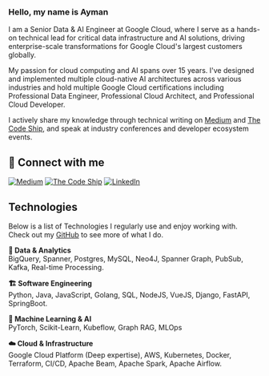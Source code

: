 ### Hello, my name is Ayman

I am a Senior Data & AI Engineer at Google Cloud, where I serve as a hands-on technical lead for critical data infrastructure and AI solutions, driving enterprise-scale transformations for Google Cloud's largest customers globally.

My passion for cloud computing and AI spans over 15 years. I've designed and implemented multiple cloud-native AI architectures across various industries and hold multiple Google Cloud certifications including Professional Data Engineer, Professional Cloud Architect, and Professional Cloud Developer.

I actively share my knowledge through technical writing on [Medium](https://medium.com/@aymanf) and [The Code Ship](https://thecodeship.com), and speak at industry conferences and developer ecosystem events.

## 🔗 Connect with me 
<a href="https://medium.com/@aymanf" target="_blank"><img alt="Medium" src="https://img.shields.io/badge/medium-%2312100E.svg?&style=for-the-badge&logo=medium&logoColor=white" /></a>
<a href="https://thecodeship.com" target="_blank"><img alt="The Code Ship" src="https://img.shields.io/badge/The%20Code%20Ship-%2312100E.svg?&style=for-the-badge&logoColor=white" /></a>
<a href="https://www.linkedin.com/in/ayman-farhat-7baa9a11" target="_blank"><img alt="LinkedIn" src="https://img.shields.io/badge/linkedin-%230077B5.svg?&style=for-the-badge&logo=linkedin&logoColor=white" /></a>

## Technologies

Below is a list of Technologies I regularly use and enjoy working with. Check out my [GitHub](https://github.com/aymanfarhat) to see more of what I do.

**💾 Data & Analytics**  
BigQuery, Spanner, Postgres, MySQL, Neo4J, Spanner Graph, PubSub, Kafka, Real-time Processing.

**🏗️ Software Engineering**  
Python, Java, JavaScript, Golang, SQL, NodeJS, VueJS, Django, FastAPI, SpringBoot.

**🤖 Machine Learning & AI**  
PyTorch, Scikit-Learn, Kubeflow, Graph RAG, MLOps

**☁️ Cloud & Infrastructure**  
Google Cloud Platform (Deep expertise), AWS, Kubernetes, Docker, Terraform, CI/CD, Apache Beam, Apache Spark, Apache Airflow.

